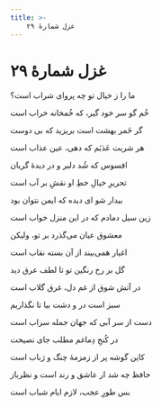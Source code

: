 ```yaml
---
title: >-
    غزل شمارهٔ ۲۹
---
```

# غزل شمارهٔ ۲۹

<div class="b" id="bn1"><div class="m1"><p>ما را ز خیال تو چه پروای شراب است؟</p></div>
<div class="m2"><p>خُم گو سر خود گیر، که خُمخانه خراب است</p></div></div>
<div class="b" id="bn2"><div class="m1"><p>گر خَمر بهشت است بریزید که بی دوست</p></div>
<div class="m2"><p>هر شربت عَذبَم که دهی، عین عذاب است</p></div></div>
<div class="b" id="bn3"><div class="m1"><p>افسوس که شُد دلبر و در دیدهٔ گریان</p></div>
<div class="m2"><p>تحریرِ خیالِ خطِ او نقشِ بر آب است</p></div></div>
<div class="b" id="bn4"><div class="m1"><p>بیدار شو ای دیده که ایمن نتوان بود</p></div>
<div class="m2"><p>زین سیل دمادم که در این منزل خواب است</p></div></div>
<div class="b" id="bn5"><div class="m1"><p>معشوق عیان می‌گذرد بر تو، ولیکن</p></div>
<div class="m2"><p>اغیار همی‌بیند از آن بسته نقاب است</p></div></div>
<div class="b" id="bn6"><div class="m1"><p>گل بر رخ رنگین تو تا لطف عرق دید</p></div>
<div class="m2"><p>در آتش شوق از غم دل، غرق گلاب است</p></div></div>
<div class="b" id="bn7"><div class="m1"><p>سبز است در و دشت بیا تا نگذاریم</p></div>
<div class="m2"><p>دست از سر آبی که جهان جمله سراب است</p></div></div>
<div class="b" id="bn8"><div class="m1"><p>در کُنجِ دِماغم مطلب جای نصیحت</p></div>
<div class="m2"><p>کاین گوشه پر از زمزمهٔ چنگ و رَباب است</p></div></div>
<div class="b" id="bn9"><div class="m1"><p>حافظ چه شد ار عاشق و رند است و نظرباز</p></div>
<div class="m2"><p>بس طورِ عجب، لازم ایام شباب است</p></div></div>